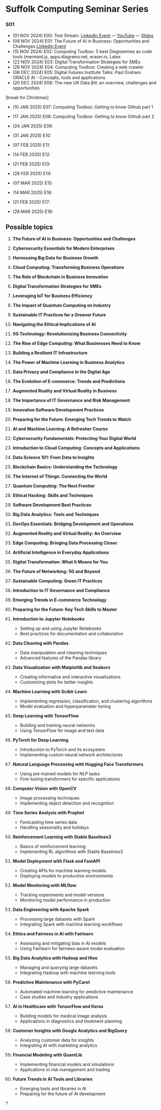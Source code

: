 # Suffolk Computing Seminar Series

### S01

- (01 NOV 2024) E00: Test Stream: [LinkedIn Event](https://www.linkedin.com/events/7257446354610733057) 〰️ [YouTube](https://www.youtube.com/watch?v=vRrcNi2AKK0) 〰️ [Slides](https://docs.google.com/presentation/d/1CxWLsvV-ea89_S2ps870qqg_NdAbIYUOD9rQty9oYpc/edit?usp=sharing)
- (08 NOV 2024) E01: The Future of AI in Business: Opportunities and Challenges [LinkedIn Event](https://www.linkedin.com/events/7260595382986940416/about/)
- (15 NOV 2024) E02: Computing Toolbox: 5 best Diagrammes as code tools (mermaid.js, apps.diagrams.net, eraser.io, Latex
- (22 NOV 2024) E03: Digital Transformation Strategies for SMEs
- (29 NOV 2024) E04: Computing Toolbox: Creating a web crawler
- (06 DEC 2024) E05: Digital Futures Institute Talks: Paul Graham: ORACLE AI - Concepts, tools and applications
- (20 DEC 2024) E06: The new UK Data Bill: an overview, challenges and opportunities

[break for Christmas]
 
- (10 JAN 2025) E07: Computing Toolbox: Getting to know Github part 1
- (17 JAN 2025) E08: Computing Toolbox: Getting to know Github part 2
- (24 JAN 2025) E09:
- (31 JAN 2025) E10:
  
- (07 FEB 2025) E11:
- (14 FEB 2025) E12:
- (21 FEB 2025) E13:
- (28 FEB 2025) E14:

- (07 MAR 2025) E15:
- (14 MAR 2025) E16:
- (21 FEB 2025) E17:
- (28 MAR 2025) E18: 



## Possible topics

1. **The Future of AI in Business: Opportunities and Challenges**
2. **Cybersecurity Essentials for Modern Enterprises**
3. **Harnessing Big Data for Business Growth**
4. **Cloud Computing: Transforming Business Operations**
5. **The Role of Blockchain in Business Innovation**
6. **Digital Transformation Strategies for SMEs**
7. **Leveraging IoT for Business Efficiency**
8. **The Impact of Quantum Computing on Industry**
9. **Sustainable IT Practices for a Greener Future**
10. **Navigating the Ethical Implications of AI**
11. **5G Technology: Revolutionizing Business Connectivity**
12. **The Rise of Edge Computing: What Businesses Need to Know**
13. **Building a Resilient IT Infrastructure**
14. **The Power of Machine Learning in Business Analytics**
15. **Data Privacy and Compliance in the Digital Age**
16. **The Evolution of E-commerce: Trends and Predictions**
17. **Augmented Reality and Virtual Reality in Business**
18. **The Importance of IT Governance and Risk Management**
19. **Innovative Software Development Practices**
20. **Preparing for the Future: Emerging Tech Trends to Watch**

1. **AI and Machine Learning: A Refresher Course**
2. **Cybersecurity Fundamentals: Protecting Your Digital World**
3. **Introduction to Cloud Computing: Concepts and Applications**
4. **Data Science 101: From Data to Insights**
5. **Blockchain Basics: Understanding the Technology**
6. **The Internet of Things: Connecting the World**
7. **Quantum Computing: The Next Frontier**
8. **Ethical Hacking: Skills and Techniques**
9. **Software Development Best Practices**
10. **Big Data Analytics: Tools and Techniques**
11. **DevOps Essentials: Bridging Development and Operations**
12. **Augmented Reality and Virtual Reality: An Overview**
13. **Edge Computing: Bringing Data Processing Closer**
14. **Artificial Intelligence in Everyday Applications**
15. **Digital Transformation: What It Means for You**
16. **The Future of Networking: 5G and Beyond**
17. **Sustainable Computing: Green IT Practices**
18. **Introduction to IT Governance and Compliance**
19. **Emerging Trends in E-commerce Technology**
20. **Preparing for the Future: Key Tech Skills to Master**


1. **Introduction to Jupyter Notebooks**
   - Setting up and using Jupyter Notebooks
   - Best practices for documentation and collaboration

2. **Data Cleaning with Pandas**
   - Data manipulation and cleaning techniques
   - Advanced features of the Pandas library

3. **Data Visualization with Matplotlib and Seaborn**
   - Creating informative and interactive visualizations
   - Customizing plots for better insights

4. **Machine Learning with Scikit-Learn**
   - Implementing regression, classification, and clustering algorithms
   - Model evaluation and hyperparameter tuning

5. **Deep Learning with TensorFlow**
   - Building and training neural networks
   - Using TensorFlow for image and text data

6. **PyTorch for Deep Learning**
   - Introduction to PyTorch and its ecosystem
   - Implementing custom neural network architectures

7. **Natural Language Processing with Hugging Face Transformers**
   - Using pre-trained models for NLP tasks
   - Fine-tuning transformers for specific applications

8. **Computer Vision with OpenCV**
   - Image processing techniques
   - Implementing object detection and recognition

9. **Time Series Analysis with Prophet**
   - Forecasting time series data
   - Handling seasonality and holidays

10. **Reinforcement Learning with Stable Baselines3**
    - Basics of reinforcement learning
    - Implementing RL algorithms with Stable Baselines3

11. **Model Deployment with Flask and FastAPI**
    - Creating APIs for machine learning models
    - Deploying models to production environments

12. **Model Monitoring with MLflow**
    - Tracking experiments and model versions
    - Monitoring model performance in production

13. **Data Engineering with Apache Spark**
    - Processing large datasets with Spark
    - Integrating Spark with machine learning workflows

14. **Ethics and Fairness in AI with Fairlearn**
    - Assessing and mitigating bias in AI models
    - Using Fairlearn for fairness-aware model evaluation

15. **Big Data Analytics with Hadoop and Hive**
    - Managing and querying large datasets
    - Integrating Hadoop with machine learning tools

16. **Predictive Maintenance with PyCaret**
    - Automated machine learning for predictive maintenance
    - Case studies and industry applications

17. **AI in Healthcare with TensorFlow and Keras**
    - Building models for medical image analysis
    - Applications in diagnostics and treatment planning

18. **Customer Insights with Google Analytics and BigQuery**
    - Analyzing customer data for insights
    - Integrating AI with marketing analytics

19. **Financial Modeling with QuantLib**
    - Implementing financial models and simulations
    - Applications in risk management and trading

20. **Future Trends in AI Tools and Libraries**
    - Emerging tools and libraries in AI
    - Preparing for the future of AI development

?
